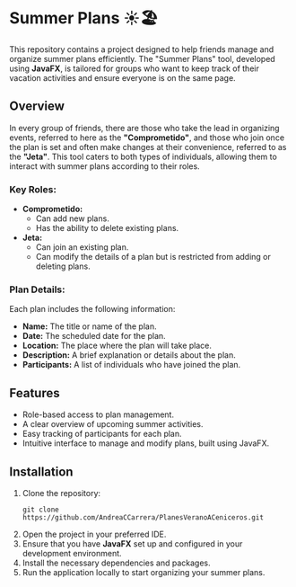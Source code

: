 <h1>Summer Plans ☀️🏖️</h1>

<p>This repository contains a project designed to help friends manage and organize summer plans efficiently. The "Summer Plans" tool, developed using <strong>JavaFX</strong>, is tailored for groups who want to keep track of their vacation activities and ensure everyone is on the same page.</p>

<h2>Overview</h2>

<p>In every group of friends, there are those who take the lead in organizing events, referred to here as the <strong>"Comprometido"</strong>, and those who join once the plan is set and often make changes at their convenience, referred to as the <strong>"Jeta"</strong>. This tool caters to both types of individuals, allowing them to interact with summer plans according to their roles.</p>

<h3>Key Roles:</h3>

<ul>
  <li><strong>Comprometido:</strong>
    <ul>
      <li>Can add new plans.</li>
      <li>Has the ability to delete existing plans.</li>
    </ul>
  </li>
  <li><strong>Jeta:</strong>
    <ul>
      <li>Can join an existing plan.</li>
      <li>Can modify the details of a plan but is restricted from adding or deleting plans.</li>
    </ul>
  </li>
</ul>

<h3>Plan Details:</h3>

<p>Each plan includes the following information:</p>

<ul>
  <li><strong>Name:</strong> The title or name of the plan.</li>
  <li><strong>Date:</strong> The scheduled date for the plan.</li>
  <li><strong>Location:</strong> The place where the plan will take place.</li>
  <li><strong>Description:</strong> A brief explanation or details about the plan.</li>
  <li><strong>Participants:</strong> A list of individuals who have joined the plan.</li>
</ul>

<h2>Features</h2>

<ul>
  <li>Role-based access to plan management.</li>
  <li>A clear overview of upcoming summer activities.</li>
  <li>Easy tracking of participants for each plan.</li>
  <li>Intuitive interface to manage and modify plans, built using JavaFX.</li>
</ul>

<h2>Installation</h2>

<ol>
  <li>Clone the repository:</li>
  <pre><code>git clone https://github.com/AndreaCCarrera/PlanesVeranoACeniceros.git</code></pre>
  <li>Open the project in your preferred IDE.</li>
  <li>Ensure that you have <strong>JavaFX</strong> set up and configured in your development environment.</li>
  <li>Install the necessary dependencies and packages.</li>
  <li>Run the application locally to start organizing your summer plans.</li>
</ol>
